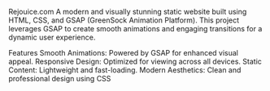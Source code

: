 Rejouice.com
A modern and visually stunning static website built using HTML, CSS, and GSAP (GreenSock Animation Platform). This project leverages GSAP to create smooth animations and engaging transitions for a dynamic user experience.

Features
Smooth Animations: Powered by GSAP for enhanced visual appeal.
Responsive Design: Optimized for viewing across all devices.
Static Content: Lightweight and fast-loading.
Modern Aesthetics: Clean and professional design using CSS
